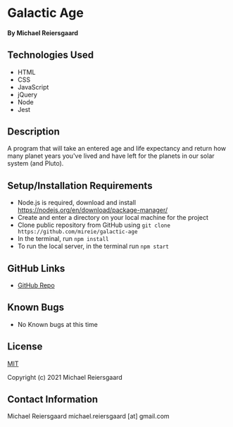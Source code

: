 # Galactic Age
#### By Michael Reiersgaard

## Technologies Used

* HTML
* CSS
* JavaScript
* jQuery
* Node
* Jest

## Description

A program that will take an entered age and life expectancy and return how many planet years you've lived and have left for the planets in our solar system (and Pluto).

## Setup/Installation Requirements

* Node.js is required, download and install https://nodejs.org/en/download/package-manager/
* Create and enter a directory on your local machine for the project
* Clone public repository from GitHub using `git clone https://github.com/mireie/galactic-age`
* In the terminal, run `npm install`
* To run the local server, in the terminal run `npm start`

## GitHub Links
- [GitHub Repo](https://github.com/mireie/galactic-age)

## Known Bugs

* No Known bugs at this time

## License

[MIT](https://en.wikipedia.org/wiki/MIT_License)

Copyright (c) 2021 Michael Reiersgaard


## Contact Information

Michael Reiersgaard michael.reiersgaard [at] gmail.com